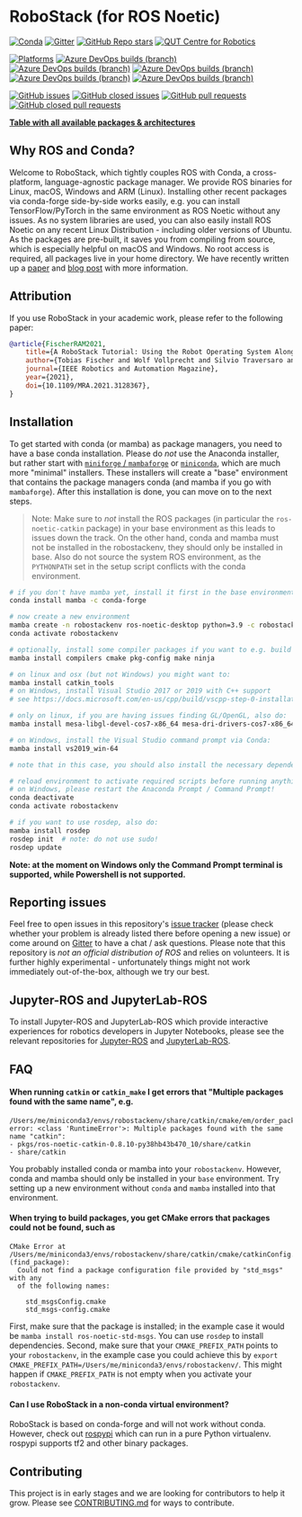 # RoboStack (for ROS Noetic)
[![Conda](https://img.shields.io/conda/dn/robostack/ros-noetic-desktop?style=flat-square)](https://anaconda.org/robostack/)
[![Gitter](https://img.shields.io/gitter/room/RoboStack/Lobby?style=flat-square)](https://gitter.im/RoboStack/Lobby)
[![GitHub Repo stars](https://img.shields.io/github/stars/robostack/ros-noetic?style=flat-square)](https://github.com/RoboStack/ros-noetic/)
[![QUT Centre for Robotics](https://img.shields.io/badge/collection-QUT%20Robotics-%23043d71?style=flat-square)](https://qcr.ai)

[![Platforms](https://img.shields.io/badge/platforms-linux%20%7C%20win%20%7C%20macos%20%7C%20macos_arm64%20%7C%20linux_aarch64-green.svg?style=flat-square)](https://github.com/RoboStack/ros-noetic)
[![Azure DevOps builds (branch)](https://img.shields.io/github/workflow/status/RoboStack/ros-noetic/build_linux/buildbranch_linux?label=build%20linux&style=flat-square)](https://github.com/RoboStack/ros-noetic/actions/workflows/linux.yml)
[![Azure DevOps builds (branch)](https://img.shields.io/github/workflow/status/RoboStack/ros-noetic/build_win/buildbranch_win?label=build%20win&style=flat-square)](https://github.com/RoboStack/ros-noetic/actions/workflows/win.yml)
[![Azure DevOps builds (branch)](https://img.shields.io/github/workflow/status/RoboStack/ros-noetic/build_osx/buildbranch_osx?label=build%20osx&style=flat-square)](https://github.com/RoboStack/ros-noetic/actions/workflows/osx.yml)
[![Azure DevOps builds (branch)](https://img.shields.io/github/workflow/status/RoboStack/ros-noetic/build_osx/buildbranch_osx_arm64?label=build%20osx-arm64&style=flat-square)](https://github.com/RoboStack/ros-noetic/actions/workflows/osx_arm64.yml)
[![Azure DevOps builds (branch)](https://img.shields.io/github/workflow/status/RoboStack/ros-noetic/build_linux/buildbranch_linux_aarch64?label=build%20aarch64&style=flat-square)](https://github.com/RoboStack/ros-noetic/actions/workflows/linux_aarch64.yml)

[![GitHub issues](https://img.shields.io/github/issues-raw/robostack/ros-noetic?style=flat-square)](https://github.com/RoboStack/ros-noetic/issues)
[![GitHub closed issues](https://img.shields.io/github/issues-closed-raw/robostack/ros-noetic?style=flat-square)](https://github.com/RoboStack/ros-noetic/issues?q=is%3Aissue+is%3Aclosed)
[![GitHub pull requests](https://img.shields.io/github/issues-pr-raw/robostack/ros-noetic?style=flat-square)](https://github.com/RoboStack/ros-noetic/pulls)
[![GitHub closed pull requests](https://img.shields.io/github/issues-pr-closed-raw/robostack/ros-noetic?style=flat-square)](https://github.com/RoboStack/ros-noetic/pulls?q=is%3Apr+is%3Aclosed)

[__Table with all available packages & architectures__](https://robostack.github.io/noetic.html)

## Why ROS and Conda?
Welcome to RoboStack, which tightly couples ROS with Conda, a cross-platform, language-agnostic package manager. We provide ROS binaries for Linux, macOS, Windows and ARM (Linux). Installing other recent packages via conda-forge side-by-side works easily, e.g. you can install TensorFlow/PyTorch in the same environment as ROS Noetic without any issues. As no system libraries are used, you can also easily install ROS Noetic on any recent Linux Distribution - including older versions of Ubuntu. As the packages are pre-built, it saves you from compiling from source, which is especially helpful on macOS and Windows. No root access is required, all packages live in your home directory. We have recently written up a [paper](https://arxiv.org/abs/2104.12910) and [blog post](https://medium.com/robostack/cross-platform-conda-packages-for-ros-fa1974fd1de3) with more information.

## Attribution
If you use RoboStack in your academic work, please refer to the following paper:
```bibtex
@article{FischerRAM2021,
    title={A RoboStack Tutorial: Using the Robot Operating System Alongside the Conda and Jupyter Data Science Ecosystems},
    author={Tobias Fischer and Wolf Vollprecht and Silvio Traversaro and Sean Yen and Carlos Herrero and Michael Milford},
    journal={IEEE Robotics and Automation Magazine},
    year={2021},
    doi={10.1109/MRA.2021.3128367},
}
```

## Installation

To get started with conda (or mamba) as package managers, you need to have a base conda installation. Please do _not_ use the Anaconda installer, but rather start with [`miniforge` / `mambaforge`](https://github.com/conda-forge/miniforge) or [`miniconda`](https://docs.conda.io/en/latest/miniconda.html), which are much more "minimal" installers. These installers will create a "base" environment that contains the package managers conda (and mamba if you go with `mambaforge`). After this installation is done, you can move on to the next steps.

> Note: Make sure to _not_ install the ROS packages (in particular the `ros-noetic-catkin` package) in your base environment as this leads to issues down the track. On the other hand, conda and mamba must not be installed in the robostackenv, they should only be installed in base. Also do not source the system ROS environment, as the `PYTHONPATH` set in the setup script conflicts with the conda environment.

```bash
# if you don't have mamba yet, install it first in the base environment (not needed when using mambaforge):
conda install mamba -c conda-forge

# now create a new environment
mamba create -n robostackenv ros-noetic-desktop python=3.9 -c robostack -c conda-forge --no-channel-priority --override-channels
conda activate robostackenv

# optionally, install some compiler packages if you want to e.g. build packages in a catkin_ws:
mamba install compilers cmake pkg-config make ninja

# on linux and osx (but not Windows) you might want to:
mamba install catkin_tools
# on Windows, install Visual Studio 2017 or 2019 with C++ support 
# see https://docs.microsoft.com/en-us/cpp/build/vscpp-step-0-installation?view=msvc-160

# only on linux, if you are having issues finding GL/OpenGL, also do:
mamba install mesa-libgl-devel-cos7-x86_64 mesa-dri-drivers-cos7-x86_64 libselinux-cos7-x86_64 libxdamage-cos7-x86_64 libxxf86vm-cos7-x86_64 libxext-cos7-x86_64 xorg-libxfixes

# on Windows, install the Visual Studio command prompt via Conda:
mamba install vs2019_win-64

# note that in this case, you should also install the necessary dependencies with conda/mamba, if possible

# reload environment to activate required scripts before running anything
# on Windows, please restart the Anaconda Prompt / Command Prompt!
conda deactivate
conda activate robostackenv

# if you want to use rosdep, also do:
mamba install rosdep
rosdep init  # note: do not use sudo!
rosdep update
```

**Note: at the moment on Windows only the Command Prompt terminal is supported, while Powershell is not supported.**

## Reporting issues
Feel free to open issues in this repository's [issue tracker](https://github.com/RoboStack/ros-noetic/issues) (please check whether your problem is already listed there before opening a new issue) or come around on [Gitter](https://gitter.im/RoboStack/Lobby) to have a chat / ask questions. Please note that this repository is _not an official distribution of ROS_ and relies on volunteers. It is further highly experimental - unfortunately things might not work immediately out-of-the-box, although we try our best.

## Jupyter-ROS and JupyterLab-ROS
To install Jupyter-ROS and JupyterLab-ROS which provide interactive experiences for robotics developers in Jupyter Notebooks, please see the relevant repositories for [Jupyter-ROS](https://github.com/RoboStack/jupyter-ros) and [JupyterLab-ROS](https://github.com/RoboStack/jupyterlab-ros).

## FAQ
#### When running `catkin` or `catkin_make` I get errors that "Multiple packages found with the same name", e.g.
```
/Users/me/miniconda3/envs/robostackenv/share/catkin/cmake/em/order_packages.cmake.em:23: error: <class 'RuntimeError'>: Multiple packages found with the same name "catkin":
- pkgs/ros-noetic-catkin-0.8.10-py38hb43b470_10/share/catkin
- share/catkin
```
You probably installed conda or mamba into your `robostackenv`. However, conda and mamba should only be installed in your `base` environment. Try setting up a new environment without `conda` and `mamba` installed into that environment.

#### When trying to build packages, you get CMake errors that packages could not be found, such as
```
CMake Error at /Users/me/miniconda3/envs/robostackenv/share/catkin/cmake/catkinConfig.cmake:83 (find_package):
  Could not find a package configuration file provided by "std_msgs" with any
  of the following names:

    std_msgsConfig.cmake
    std_msgs-config.cmake
```
First, make sure that the package is installed; in the example case it would be `mamba install ros-noetic-std-msgs`. You can use `rosdep` to install dependencies. Second, make sure that your `CMAKE_PREFIX_PATH` points to your `robostackenv`, in the example case you could achieve this by `export CMAKE_PREFIX_PATH=/Users/me/miniconda3/envs/robostackenv/`. This might happen if `CMAKE_PREFIX_PATH` is not empty when you activate your `robostackenv`.

#### Can I use RoboStack in a non-conda virtual environment?
RoboStack is based on conda-forge and will not work without conda. However, check out [rospypi](https://github.com/rospypi/simple) which can run in a pure Python virtualenv. rospypi supports tf2 and other binary packages.


## Contributing
This project is in early stages and we are looking for contributors to help it grow. Please see [CONTRIBUTING.md](./CONTRIBUTING.md) for ways to contribute.
